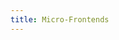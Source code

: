 ```yaml
---
title: Micro-Frontends
---
```


<!-- This is a link to [another document.](doc3.md) This is a link to an [external page.](http://www.example.com/) -->
